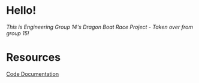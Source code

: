 # Hello!

*This is Engineering Group 14's Dragon Boat Race Project - Taken over from group 15!*


# Resources  
[Code Documentation](https://xychic.github.io/docs/)
